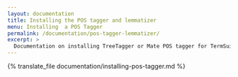 ```yaml
---
layout: documentation
title: Installing the POS tagger and lemmatizer
menu: Installing  a POS Tagger
permalink: /documentation/pos-tagger-lemmatizer/
excerpt: >
  Documentation on installing TreeTagger or Mate POS tagger for TermSuite.
---
```

{% translate_file documentation/installing-pos-tagger.md %}
